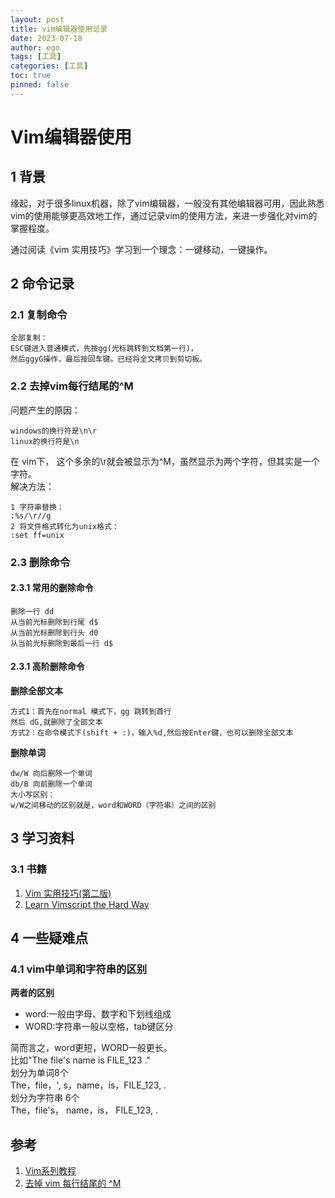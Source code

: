 ```yaml
---
layout: post
title: vim编辑器使用记录
date: 2023-07-18
author: ego
tags: [工具]
categories: [工具]
toc: true
pinned: false
---
```

# Vim编辑器使用
## 1 背景
缘起，对于很多linux机器，除了vim编辑器，一般没有其他编辑器可用，因此熟悉vim的使用能够更高效地工作，通过记录vim的使用方法，来进一步强化对vim的掌握程度。

通过阅读《vim 实用技巧》学习到一个理念：一键移动，一键操作。
## 2 命令记录
### 2.1 复制命令
```
全部复制： 
ESC键进入普通模式，先按gg(光标跳转到文档第一行)，
然后ggyG操作，最后按回车键。已经将全文拷贝到剪切板。
```
### 2.2 去掉vim每行结尾的^M
问题产生的原因：
```
windows的换行符是\n\r
linux的换行符是\n
```
在 vim下， 这个多余的\r就会被显示为^M，虽然显示为两个字符，但其实是一个字符。  
解决方法：
```
1 字符串替换：
:%s/\r//g
2 将文件格式转化为unix格式：
:set ff=unix
```
### 2.3 删除命令
#### 2.3.1 常用的删除命令
```
删除一行 dd
从当前光标删除到行尾 d$
从当前光标删除到行头 d0
从当前光标删除到最后一行 d$
```
#### 2.3.1 高阶删除命令
**删除全部文本**  
```
方式1：首先在normal 模式下，gg 跳转到首行
然后 dG,就删除了全部文本
方式2：在命令模式下(shift + :)，输入%d,然后按Enter键，也可以删除全部文本
```
**删除单词**  
```
dw/W 向后删除一个单词
db/B 向前删除一个单词
大小写区别：
w/W之间移动的区别就是，word和WORD（字符串）之间的区别
```
## 3 学习资料
### 3.1 书籍
1. [Vim 实用技巧(第二版)](https://agou-images.oss-cn-qingdao.aliyuncs.com/pdfs/Vim%E5%AE%9E%E7%94%A8%E6%8A%80%E5%B7%A7%EF%BC%88%E7%AC%AC2%E7%89%88%EF%BC%89.pdf)
2. [Learn Vimscript the Hard Way](https://learnvimscriptthehardway.stevelosh.com/)

## 4 一些疑难点
### 4.1 vim中单词和字符串的区别
**两者的区别**    
- word:一般由字母、数字和下划线组成
- WORD:字符串一般以空格，tab键区分

简而言之，word更短，WORD一般更长。  
比如"The file's name is FILE_123 ."  
划分为单词8个  
The，file，', s，name，is，FILE_123, .  
划分为字符串 6个  
The，file's， name，is， FILE_123, .  
## 参考
1. [Vim系列教程](https://www.kawabangga.com/vim%e7%b3%bb%e5%88%97)
2. [去掉 vim 每行结尾的 ^M](https://zhiqiang.org/it/remove-m-from-vim.html)

